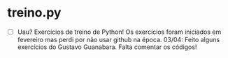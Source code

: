 # treino.py

- [ ] Uau?
Exercícios de treino de Python!
Os exercícios foram iniciados em fevereiro mas perdi por não usar github na época.
03/04: Feito alguns exercícios do Gustavo Guanabara.
Falta comentar os códigos!

